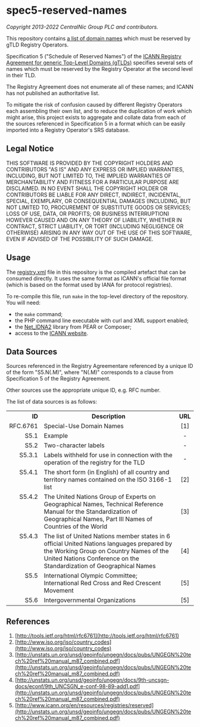 # spec5-reserved-names

*Copyright 2013-2022 CentralNic Group PLC and contributors.*

This repository contains [a list of domain names](registry.xml) which must be reserved by gTLD Registry Operators.

Specification 5 ("Schedule of Reserved Names") of the [ICANN Registry Agreement for generic Top-Level Domains (gTLDs)](https://www.icann.org/en/registry-agreements) specifies several sets of names which must be reserved by the Registry Operator at the second level in their TLD.

The Registry Agreement does not enumerate all of these names; and ICANN has not published an authoritative list.

To mitigate the risk of confusion caused by different Registry Operators each assembling their own list, and to reduce the duplication of work which might arise, this project exists to aggregate and collate data from each of the sources referenced in Specification 5 in a format which can be easily imported into a Registry Operator's SRS database.

## Legal Notice

THIS SOFTWARE IS PROVIDED BY THE COPYRIGHT HOLDERS AND CONTRIBUTORS "AS IS" AND
ANY EXPRESS OR IMPLIED WARRANTIES, INCLUDING, BUT NOT LIMITED TO, THE IMPLIED
WARRANTIES OF MERCHANTABILITY AND FITNESS FOR A PARTICULAR PURPOSE ARE
DISCLAIMED. IN NO EVENT SHALL THE COPYRIGHT HOLDER OR CONTRIBUTORS BE LIABLE FOR
ANY DIRECT, INDIRECT, INCIDENTAL, SPECIAL, EXEMPLARY, OR CONSEQUENTIAL DAMAGES
(INCLUDING, BUT NOT LIMITED TO, PROCUREMENT OF SUBSTITUTE GOODS OR SERVICES;
LOSS OF USE, DATA, OR PROFITS; OR BUSINESS INTERRUPTION) HOWEVER CAUSED AND ON
ANY THEORY OF LIABILITY, WHETHER IN CONTRACT, STRICT LIABILITY, OR TORT
(INCLUDING NEGLIGENCE OR OTHERWISE) ARISING IN ANY WAY OUT OF THE USE OF THIS
SOFTWARE, EVEN IF ADVISED OF THE POSSIBILITY OF SUCH DAMAGE.

## Usage

The [registry.xml](registry.xml) file in this repository is the compiled artefact that can be consumed directly. It uses the same format as ICANN's official file format (which is based on the format used by IANA for protocol registries).

To re-compile this file, run `make` in the top-level directory of the repository. You will need:

* the `make` command;
* the PHP command line executable with curl and XML support enabled;
* the [Net_IDNA2](https://pear.php.net/package/Net_IDNA2) library from PEAR or Composer;
* access to the [ICANN website](https://www.icann.org).

## Data Sources

Sources referenced in the Registry Agreementare referenced by a unique ID of the form "S5.N(.M)", where "N(.M)" corresponds to a clause from Specification 5 of the Registry Agreement.

Other sources use the appropriate unique ID, e.g. RFC number.

The list of data sources is as follows:

<table>
<tr>
<th align="right">ID</th>
<th>Description</th>
<th align="center">URL</th>
</tr>

<tr>
<td align="right">RFC.6761</td>
<td>Special-Use Domain Names</td>
<td align="center">[1]</td>
</tr>

<tr>
<td align="right">S5.1</td>
<td>Example</td>
<td align="center">-</td>
</tr>

<tr>
<td align="right" valign="top">S5.2</td>
<td>Two-character labels</td>
<td align="center">-</td>
</tr>

<tr>
<td align="right" valign="top">S5.3.1</td>
<td>Labels withheld for use in connection with the operation of the registry for the TLD</td>
<td align="center">-</td>
</tr>

<tr>
<td align="right" valign="top">S5.4.1</td>
<td>The short form (in English) of all country and territory names contained on the ISO 3166-1 list</td>
<td align="center">[2]</td>
</tr>

<tr>
<td align="right" valign="top">S5.4.2</td>
<td>The United Nations Group of Experts on Geographical Names, Technical Reference Manual for the Standardization of Geographical Names, Part III Names of Countries of the World</td>
<td align="center">[3]</td>
</tr>

<tr>
<td align="right" valign="top">S5.4.3</td>
<td>The list of United Nations member states in 6 official United Nations languages prepared by the Working Group on Country Names of the United Nations Conference on the Standardization of Geographical Names</td>
<td align="center">[4]</td>
</tr>

<tr>
<td align="right" valign="top">S5.5</td>
<td>International Olympic Committee; International Red Cross and Red Crescent Movement</td>
<td align="center">[5]</td>
</tr>

<tr>
<td align="right" valign="top">S5.6</td>
<td>Intergovernmental Organizations</td>
<td align="center">[5]</td>
</tr>
</table>

## References

1. [http://tools.ietf.org/html/rfc6761](http://tools.ietf.org/html/rfc6761)
1. [http://www.iso.org/iso/country_codes](http://www.iso.org/iso/country_codes)
1. [http://unstats.un.org/unsd/geoinfo/ungegn/docs/pubs/UNGEGN%20tech%20ref%20manual_m87_combined.pdf](http://unstats.un.org/unsd/geoinfo/ungegn/docs/pubs/UNGEGN%20tech%20ref%20manual_m87_combined.pdf)
1. [http://unstats.un.org/unsd/geoinfo/ungegn/docs/9th-uncsgn-docs/econf/9th_UNCSGN_e-conf-98-89-add1.pdf](http://unstats.un.org/unsd/geoinfo/ungegn/docs/pubs/UNGEGN%20tech%20ref%20manual_m87_combined.pdf)
1. [http://www.icann.org/en/resources/registries/reserved](http://unstats.un.org/unsd/geoinfo/ungegn/docs/pubs/UNGEGN%20tech%20ref%20manual_m87_combined.pdf)
